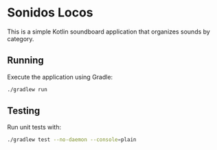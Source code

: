 # Sonidos Locos

This is a simple Kotlin soundboard application that organizes sounds by category.

## Running

Execute the application using Gradle:

```bash
./gradlew run
```

## Testing

Run unit tests with:

```bash
./gradlew test --no-daemon --console=plain
```
